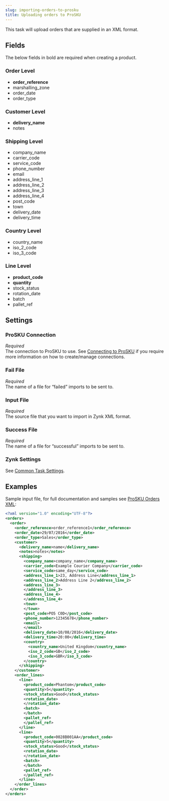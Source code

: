 ```yaml
---
slug: importing-orders-to-prosku
title: Uploading orders to ProSKU
---
```

This task will upload orders that are supplied in an XML format.

## Fields
The below fields in bold are required when creating a product.

### Order Level
* __order_reference__
* marshalling_zone
* order_date
* order_type

### Customer Level
* __delivery_name__
* notes

### Shipping Level
* company_name
* carrier_code
* service_code
* phone_number
* email
* address_line_1
* address_line_2
* address_line_3
* address_line_4
* post_code
* town
* delivery_date
* delivery_time

### Country Level
* country_name
* iso_2_code
* iso_3_code

### Line Level
* __product_code__
* __quantity__
* stock_status
* rotation_date
* batch
* pallet_ref

## Settings
### ProSKU Connection
_Required_  
The connection to ProSKU to use. See [Connecting to ProSKU](connecting-to-prosku) if you require more information on how to create/manage connections.

### Fail File
_Required_  
The name of a file for “failed” imports to be sent to.

### Input File
_Required_  
The source file that you want to import in Zynk XML format.

### Success File
_Required_  
The name of a file for “successful” imports to be sent to. 

### Zynk Settings
See [Common Task Settings](common-task-settings).

## Examples
Sample input file, for full documentation and samples see [ProSKU Orders XML](prosku-orders-xml):  
```xml
<?xml version="1.0" encoding="UTF-8"?>
<orders>
  <order>
    <order_reference>order_reference1</order_reference>
    <order_date>29/07/2016</order_date>
    <order_type>Sales</order_type>
    <customer>
      <delivery_name>name</delivery_name>
      <notes>notes</notes>
      <shipping>
        <company_name>company_name</company_name>
        <carrier_code>Example Courier Company</carrier_code>
        <service_code>same_day</service_code>
        <address_line_1>23, Address Line</address_line_1>
        <address_line_2>Address Line 2</address_line_2>
        <address_line_3>
        </address_line_3>
        <address_line_4>
        </address_line_4>
        <town>
        </town>
        <post_code>PO5 C0D</post_code>
        <phone_number>12345678</phone_number>
        <email>
        </email>
        <delivery_date>10/08/2016</delivery_date>
        <delivery_time>20:00</delivery_time>
        <country>
          <country_name>United Kingdom</country_name>
          <iso_2_code>GB</iso_2_code>
          <iso_3_code>GBR</iso_3_code>
        </country>
      </shipping>
    </customer>
    <order_lines>
      <line>
        <product_code>Phantom</product_code>
        <quantity>5</quantity>
        <stock_status>Good</stock_status>
        <rotation_date>
        </rotation_date>
        <batch>
        </batch>
        <pallet_ref>
        </pallet_ref>
      </line>
      <line>
        <product_code>0028B001AA</product_code>
        <quantity>5</quantity>
        <stock_status>Good</stock_status>
        <rotation_date>
        </rotation_date>
        <batch>
        </batch>
        <pallet_ref>
        </pallet_ref>
      </line>
    </order_lines>
  </order>
</orders>
```